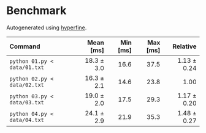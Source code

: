 # Benchmark

Autogenerated using [hyperfine](https://github.com/sharkdp/hyperfine).

| Command | Mean [ms] | Min [ms] | Max [ms] | Relative |
|:---|---:|---:|---:|---:|
| `python 01.py < data/01.txt` | 18.3 ± 3.0 | 16.6 | 37.5 | 1.13 ± 0.24 |
| `python 02.py < data/02.txt` | 16.3 ± 2.1 | 14.6 | 23.8 | 1.00 |
| `python 03.py < data/03.txt` | 19.0 ± 2.0 | 17.5 | 29.3 | 1.17 ± 0.20 |
| `python 04.py < data/04.txt` | 24.1 ± 2.9 | 21.9 | 35.3 | 1.48 ± 0.27 |
